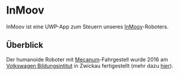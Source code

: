# InMoov

InMoov ist eine UWP-App zum Steuern unseres [InMoov](http://www.inmoov.fr)-Roboters.

## Überblick

Der humanoide Roboter mit [Mecanum](https://de.wikipedia.org/wiki/Mecanum-Rad)-Fahrgestell wurde 2016 am [Volkswagen Bildungsintitut](http://vw-bi.de) in Zwickau fertigestellt (mehr dazu [hier](http://h2590701.stratoserver.net/?p=8)).
